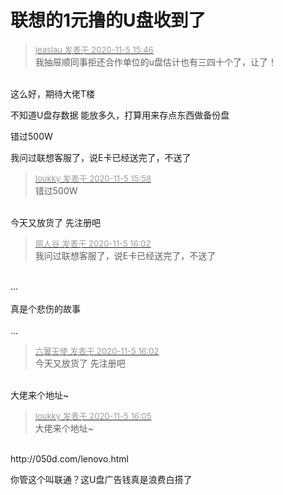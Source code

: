 # 联想的1元撸的U盘收到了


<div class="quote"><blockquote><font size="2"><a href="https://www.hostloc.com/forum.php?mod=redirect&amp;goto=findpost&amp;pid=9407006&amp;ptid=762818" target="_blank"><font color="#999999">jeaslau 发表于 2020-11-5 15:46</font></a></font><br />
我抽屉顺同事拒还合作单位的u盘估计也有三四十个了，让了！</blockquote></div><br />
这么好，期待大佬T楼

不知道U盘存数据 能放多久，打算用来存点东西做备份盘

错过500W

我问过联想客服了，说E卡已经送完了，不送了<img src="static/image/smiley/default/cry.gif" smilieid="4" border="0" alt="" /><img src="static/image/smiley/default/cry.gif" smilieid="4" border="0" alt="" /><img src="static/image/smiley/default/cry.gif" smilieid="4" border="0" alt="" />

<div class="quote"><blockquote><font size="2"><a href="https://www.hostloc.com/forum.php?mod=redirect&amp;goto=findpost&amp;pid=9407086&amp;ptid=762818" target="_blank"><font color="#999999">loukky 发表于 2020-11-5 15:58</font></a></font><br />
错过500W</blockquote></div><br />
今天又放货了 先注册吧

<div class="quote"><blockquote><font size="2"><a href="https://www.hostloc.com/forum.php?mod=redirect&amp;goto=findpost&amp;pid=9407106&amp;ptid=762818" target="_blank"><font color="#999999">丽人谷 发表于 2020-11-5 16:02</font></a></font><br />
我问过联想客服了，说E卡已经送完了，不送了</blockquote></div><br />
...<br />
<br />
真是个悲伤的故事<br />
<br />
...

<div class="quote"><blockquote><font size="2"><a href="https://www.hostloc.com/forum.php?mod=redirect&amp;goto=findpost&amp;pid=9407107&amp;ptid=762818" target="_blank"><font color="#999999">六翼天使 发表于 2020-11-5 16:02</font></a></font><br />
今天又放货了 先注册吧</blockquote></div><br />
大佬来个地址~

<div class="quote"><blockquote><font size="2"><a href="https://www.hostloc.com/forum.php?mod=redirect&amp;goto=findpost&amp;pid=9407125&amp;ptid=762818" target="_blank"><font color="#999999">loukky 发表于 2020-11-5 16:05</font></a></font><br />
大佬来个地址~</blockquote></div><br />
http://050d.com/lenovo.html

你管这个叫联通？这U盘广告钱真是浪费白搭了
